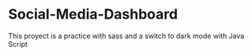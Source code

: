 # Social-Media-Dashboard
This proyect is a practice with sass and a switch to dark mode with Java Script
